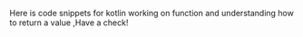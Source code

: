   Here is code snippets for kotlin working on function and understanding how to return a value  ,Have a check!
